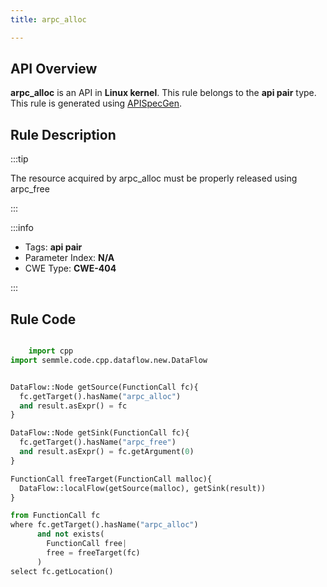 ```yaml
---
title: arpc_alloc

---
```



## API Overview
**arpc_alloc** is an API in **Linux kernel**. This rule belongs to the **api pair** type. This rule is generated using [APISpecGen](../../tools/APISpecGen).
## Rule Description

:::tip

The resource acquired by arpc_alloc must be properly released using arpc_free

:::

:::info

- Tags: **api pair**
- Parameter Index: **N/A**
- CWE Type: **CWE-404**

:::

## Rule Code
```python

    import cpp
import semmle.code.cpp.dataflow.new.DataFlow


DataFlow::Node getSource(FunctionCall fc){
  fc.getTarget().hasName("arpc_alloc")
  and result.asExpr() = fc
}

DataFlow::Node getSink(FunctionCall fc){
  fc.getTarget().hasName("arpc_free")
  and result.asExpr() = fc.getArgument(0)
}

FunctionCall freeTarget(FunctionCall malloc){
  DataFlow::localFlow(getSource(malloc), getSink(result))
}

from FunctionCall fc
where fc.getTarget().hasName("arpc_alloc")
      and not exists(
        FunctionCall free| 
        free = freeTarget(fc)
      )
select fc.getLocation()

    
```